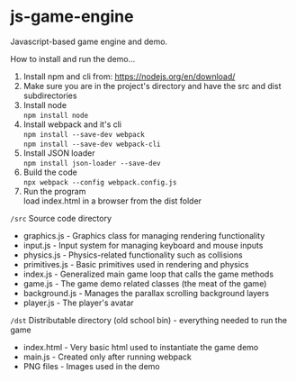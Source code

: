 # js-game-engine
Javascript-based game engine and demo.
  
How to install and run the demo...  
1. Install npm and cli from: https://nodejs.org/en/download/  
2. Make sure you are in the project's directory and have the src and dist subdirectories
3. Install node  
      `npm install node`  
4. Install webpack and it's cli  
      `npm install --save-dev webpack`  
      `npm install --save-dev webpack-cli`  
5. Install JSON loader  
      `npm install json-loader --save-dev`  
6. Build the code  
      `npx webpack --config webpack.config.js`  
7. Run the program  
      load index.html in a browser from the dist folder  
  
`/src` Source code directory
- graphics.js - Graphics class for managing rendering functionality
- input.js - Input system for managing keyboard and mouse inputs
- physics.js - Physics-related functionality such as collisions
- primitives.js - Basic primitives used in rendering and physics
- index.js - Generalized main game loop that calls the game methods
- game.js - The game demo related classes (the meat of the game)
- background.js - Manages the parallax scrolling background layers
- player.js - The player's avatar  
  
`/dst` Distributable directory (old school bin) - everything needed to run the game  
- index.html - Very basic html used to instantiate the game demo  
- main.js - Created only after running webpack
- PNG files - Images used in the demo
